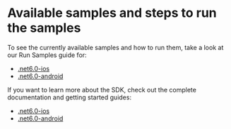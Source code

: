 # Available samples and steps to run the samples

To see the currently available samples and how to run them, take a look at our Run Samples guide for:
  - [.net6.0-ios](https://docs.scandit.com/data-capture-sdk/xamarin.ios/samples/run-samples-dotnet.html)
  - [.net6.0-android](https://docs.scandit.com/data-capture-sdk/xamarin.android/samples/run-samples-dotnet.html)

If you want to learn more about the SDK, check out the complete documentation and getting started guides:
  - [.net6.0-ios](https://docs.scandit.com/data-capture-sdk/xamarin.ios/)
  - [.net6.0-android](https://docs.scandit.com/data-capture-sdk/xamarin.android/)
